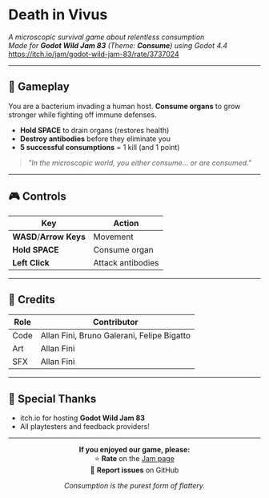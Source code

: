 # Death in Vivus

*A microscopic survival game about relentless consumption*  
*Made for **Godot Wild Jam 83** (Theme: **Consume**) using Godot 4.4*  
https://itch.io/jam/godot-wild-jam-83/rate/3737024

---

## 🦠 Gameplay  
You are a bacterium invading a human host. **Consume organs** to grow stronger while fighting off immune defenses.  

- **Hold SPACE** to drain organs (restores health)  
- **Destroy antibodies** before they eliminate you  
- **5 successful consumptions** = 1 kill (and 1 point)  

> *"In the microscopic world, you either consume... or are consumed."*  

---

## 🎮 Controls  
| Key | Action |  
|-----|--------|  
| **WASD**/**Arrow Keys** | Movement |  
| **Hold SPACE** | Consume organ |  
| **Left Click** | Attack antibodies |  

---

## 🧫 Credits  
| Role | Contributor |  
|------|-------------|  
| Code | Allan Fini, Bruno Galerani, Felipe Bigatto |  
| Art | Allan Fini |  
| SFX | Allan Fini |  

---

## 🌟 Special Thanks  
- itch.io for hosting **Godot Wild Jam 83**  
- All playtesters and feedback providers!  

---

<div align="center">

**If you enjoyed our game, please:**  
⭐ **Rate** on the [Jam page](https://itch.io/jam/godot-wild-jam-83/rate/3737024)  
🐛 **Report issues** on GitHub  

*Consumption is the purest form of flattery.*  
</div>
